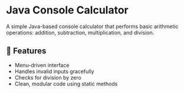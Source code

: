 # Java Console Calculator

A simple Java-based console calculator that performs basic arithmetic operations: addition, subtraction, multiplication, and division.

## 📌 Features

- Menu-driven interface
- Handles invalid inputs gracefully
- Checks for division by zero
- Clean, modular code using static methods


